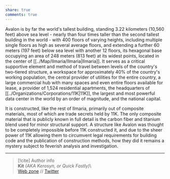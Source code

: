 ```yaml
---  
share: true  
comments: true  
---  
```

Avalon is by far the world's tallest building, standing 3.22 kilometers (10,560 feet) above sea level - nearly than four times taller than the second tallest building in the world - with 400 floors of varying heights, including multiple single floors as high as several average floors, and extending a further 60 meters (197 feet) below sea level with another 12 floors, its hexagonal base occupying an area of 248 meters (813 feet) at its widest points, located in the center of [[../Map/Ilmaria/Ilmaria|Ilmaria]]. It serves as a critical supportive element and method of travel between levels of the country's two-tiered structure, a workspace for approximately 40% of the country's working population, the central provider of utilities for the entire country, a large commercial hub with many spaces and even entire floors available for lease, a provider of 1,524 residential apartments, the headquarters of [[../Organizations/Corporations/11K|11K]], the largest and most powerful data center in the world by an order of magnitude, and the national capital.  
  
It is constructed, like the rest of Ilmaria, primarily out of composite materials, most of which are trade secrets held by 11K. The only composite material that is publicly known in full detail is the carbon fiber and titanium blend used for minor structural support. A structure like Avalon was thought to be completely impossible before 11K constructed it, and due to the sheer power of 11K allowing them to circumvent legal requirements for building code and the publication of construction methods, how they did it remains a mystery subject to feverish analysis and investigation.  
  
-----  
> [!cite] Author info  
> **Kit** *(AKA Kerosyn, or Quick Fastly)*\  
> [Web zone](https://kitabe.link) // [Twitter](https://twitter.com/Kerosyn_)